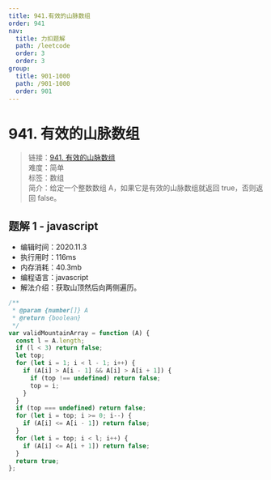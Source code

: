 ```yaml
---
title: 941.有效的山脉数组
order: 941
nav:
  title: 力扣题解
  path: /leetcode
  order: 3
  order: 3
group:
  title: 901-1000
  path: /901-1000
  order: 901
---
```


# 941. 有效的山脉数组

> 链接：[941. 有效的山脉数组](https://leetcode-cn.com/problems/valid-mountain-array/)  
> 难度：简单  
> 标签：数组  
> 简介：给定一个整数数组 A，如果它是有效的山脉数组就返回 true，否则返回 false。

## 题解 1 - javascript

- 编辑时间：2020.11.3
- 执行用时：116ms
- 内存消耗：40.3mb
- 编程语言：javascript
- 解法介绍：获取山顶然后向两侧遍历。

```javascript
/**
 * @param {number[]} A
 * @return {boolean}
 */
var validMountainArray = function (A) {
  const l = A.length;
  if (l < 3) return false;
  let top;
  for (let i = 1; i < l - 1; i++) {
    if (A[i] > A[i - 1] && A[i] > A[i + 1]) {
      if (top !== undefined) return false;
      top = i;
    }
  }
  if (top === undefined) return false;
  for (let i = top; i >= 0; i--) {
    if (A[i] <= A[i - 1]) return false;
  }
  for (let i = top; i < l; i++) {
    if (A[i] <= A[i + 1]) return false;
  }
  return true;
};
```
